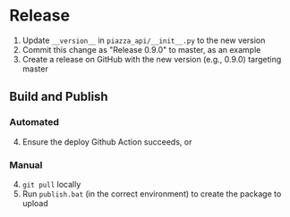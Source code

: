 # Release
1) Update `__version__` in `piazza_api/__init__.py` to the new version
2) Commit this change as "Release 0.9.0" to master, as an example
3) Create a release on GitHub with the new version (e.g., 0.9.0) targeting master

## Build and Publish

### Automated

4) Ensure the deploy Github Action succeeds, or

### Manual

4) `git pull` locally
5) Run  `publish.bat` (in the correct environment) to create the package to upload
